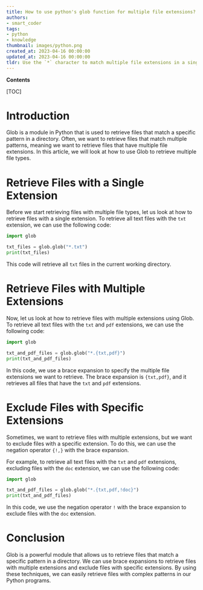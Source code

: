 ```yaml
---
title: How to use python's glob function for multiple file extensions?
authors:
- smart_coder
tags:
- python
- knowledge
thumbnail: images/python.png
created_at: 2023-04-16 00:00:00
updated_at: 2023-04-16 00:00:00
tldr: Use the `*` character to match multiple file extensions in a single call to the glob function.
---
```


**Contents**

[TOC]

# Introduction

Glob is a module in Python that is used to retrieve files that match a specific pattern in a directory. Often, we want to retrieve files that match multiple patterns, meaning we want to retrieve files that have multiple file extensions. In this article, we will look at how to use Glob to retrieve multiple file types.

# Retrieve Files with a Single Extension

Before we start retrieving files with multiple file types, let us look at how to retrieve files with a single extension. To retrieve all text files with the `txt` extension, we can use the following code:

```python
import glob

txt_files = glob.glob("*.txt")
print(txt_files)
```

This code will retrieve all `txt` files in the current working directory.

# Retrieve Files with Multiple Extensions

Now, let us look at how to retrieve files with multiple extensions using Glob. To retrieve all text files with the `txt` and `pdf` extensions, we can use the following code:

```python
import glob

txt_and_pdf_files = glob.glob("*.{txt,pdf}")
print(txt_and_pdf_files)
```

In this code, we use a brace expansion to specify the multiple file extensions we want to retrieve. The brace expansion is `{txt,pdf}`, and it retrieves all files that have the `txt` and `pdf` extensions.

# Exclude Files with Specific Extensions

Sometimes, we want to retrieve files with multiple extensions, but we want to exclude files with a specific extension. To do this, we can use the negation operator `{!,}` with the brace expansion.

For example, to retrieve all text files with the `txt` and `pdf` extensions, excluding files with the `doc` extension, we can use the following code:

```python
import glob

txt_and_pdf_files = glob.glob("*.{txt,pdf,!doc}")
print(txt_and_pdf_files)
```

In this code, we use the negation operator `!` with the brace expansion to exclude files with the `doc` extension.

# Conclusion

Glob is a powerful module that allows us to retrieve files that match a specific pattern in a directory. We can use brace expansions to retrieve files with multiple extensions and exclude files with specific extensions. By using these techniques, we can easily retrieve files with complex patterns in our Python programs.
